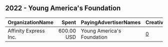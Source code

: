 ## 2022 - Young America's Foundation 
|OrganizationName|Spent|PayingAdvertiserNames|CreativeUrls|Impressions|Genders|AgeBrackets|CountryCodes|BillingAddresses|CandidateBallotInformation|
|:---|---:|:---|:---|---:|:---|:---|:---|:---|:---|
|Affinity Express  Inc.|600.00 USD|Young America's Foundation|[0](https://www.snap.com/political-ads/asset/3944c8ec1ca8111bffadb4554a2c6c1ade71722b665998ac7b24bcaaa8a78c6a?mediaType=mp4)|24,949||18-24|united states|"2175 Point Blvd.,ELGIN,60123,US"||
